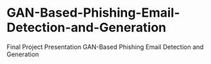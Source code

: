 # GAN-Based-Phishing-Email-Detection-and-Generation
Final Project Presentation GAN-Based Phishing Email Detection and Generation
